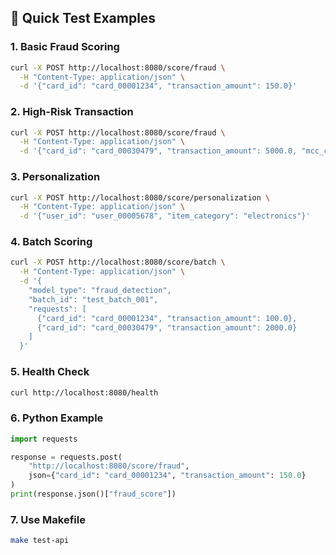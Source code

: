## 🚀 **Quick Test Examples**

### **1. Basic Fraud Scoring**
```bash
curl -X POST http://localhost:8080/score/fraud \
  -H "Content-Type: application/json" \
  -d '{"card_id": "card_00001234", "transaction_amount": 150.0}'
```

### **2. High-Risk Transaction**
```bash
curl -X POST http://localhost:8080/score/fraud \
  -H "Content-Type: application/json" \
  -d '{"card_id": "card_00030479", "transaction_amount": 5000.0, "mcc_code": "6011"}' | grep "score"
```

### **3. Personalization**
```bash
curl -X POST http://localhost:8080/score/personalization \
  -H "Content-Type: application/json" \
  -d '{"user_id": "user_00005678", "item_category": "electronics"}'
```

### **4. Batch Scoring**
```bash
curl -X POST http://localhost:8080/score/batch \
  -H "Content-Type: application/json" \
  -d '{
    "model_type": "fraud_detection",
    "batch_id": "test_batch_001",
    "requests": [
      {"card_id": "card_00001234", "transaction_amount": 100.0},
      {"card_id": "card_00030479", "transaction_amount": 2000.0}
    ]
  }'
```

### **5. Health Check**
```bash
curl http://localhost:8080/health
```

### **6. Python Example**
```python
import requests

response = requests.post(
    "http://localhost:8080/score/fraud",
    json={"card_id": "card_00001234", "transaction_amount": 150.0}
)
print(response.json()["fraud_score"])
```

### **7. Use Makefile**
```bash
make test-api
```